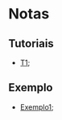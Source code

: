 # Notas

## Tutoriais
- [T1](https://phaser.io/phaser3/devlog/85);

## Exemplo

- [Exemplo1](http://labs.phaser.io/edit.html?src=src%5Cgames%5Csnake%5Cpart8.js);
